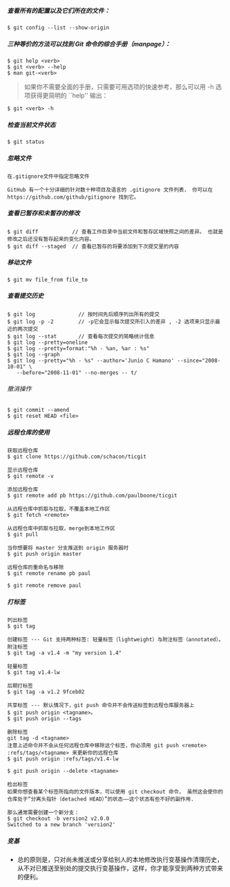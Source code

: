 
##### 查看所有的配置以及它们所在的文件：
~~~
$ git config --list --show-origin
~~~
 

##### 三种等价的方法可以找到 Git 命令的综合手册（manpage）：
~~~
$ git help <verb>
$ git <verb> --help
$ man git-<verb>
~~~
>如果你不需要全面的手册，只需要可用选项的快速参考，那么可以用 -h 选项获得更简明的 ``help'' 输出：
~~~
$ git <verb> -h
~~~


##### 检查当前文件状态
~~~
$ git status
~~~

##### 忽略文件
~~~
在.gitignore文件中指定忽略文件

GitHub 有一个十分详细的针对数十种项目及语言的 .gitignore 文件列表， 你可以在 https://github.com/github/gitignore 找到它。
~~~

##### 查看已暂存和未暂存的修改
~~~
$ git diff           // 查看工作目录中当前文件和暂存区域快照之间的差异。 也就是修改之后还没有暂存起来的变化内容。
$ git diff --staged  // 查看已暂存的将要添加到下次提交里的内容
~~~

##### 移动文件
~~~
$ git mv file_from file_to
~~~

##### 查看提交历史
~~~
$ git log              // 按时间先后顺序列出所有的提交
$ git log -p -2        // -p它会显示每次提交所引入的差异 , -2 选项来只显示最近的两次提交
$ git log --stat       // 查看每次提交的简略统计信息
$ git log --pretty=oneline
$ git log --pretty=format:"%h - %an, %ar : %s"
$ git log --graph
$ git log --pretty="%h - %s" --author='Junio C Hamano' --since="2008-10-01" \
   --before="2008-11-01" --no-merges -- t/
~~~

###### 撤消操作
~~~
$ git commit --amend
$ git reset HEAD <file>
~~~

##### 远程仓库的使用
~~~
获取远程仓库
$ git clone https://github.com/schacon/ticgit

显示远程仓库
$ git remote -v

添加远程仓库
$ git remote add pb https://github.com/paulboone/ticgit

从远程仓库中抓取与拉取，不覆盖本地工作区
$ git fetch <remote>

从远程仓库中抓取与拉取，merge到本地工作区
$ git pull

当你想要将 master 分支推送到 origin 服务器时
$ git push origin master

远程仓库的重命名与移除
$ git remote rename pb paul

$ git remote remove paul
~~~

##### 打标签
~~~
列出标签
$ git tag

创建标签 --- Git 支持两种标签: 轻量标签（lightweight）与附注标签（annotated）。
附注标签
$ git tag -a v1.4 -m "my version 1.4"

轻量标签
$ git tag v1.4-lw

后期打标签
$ git tag -a v1.2 9fceb02

共享标签 --- 默认情况下，git push 命令并不会传送标签到远程仓库服务器上
$ git push origin <tagname>。
$ git push origin --tags

删除标签
git tag -d <tagname>
注意上述命令并不会从任何远程仓库中移除这个标签，你必须用 git push <remote> :refs/tags/<tagname> 来更新你的远程仓库
$ git push origin :refs/tags/v1.4-lw

$ git push origin --delete <tagname>

检出标签
如果你想查看某个标签所指向的文件版本，可以使用 git checkout 命令， 虽然这会使你的仓库处于“分离头指针（detached HEAD）”的状态——这个状态有些不好的副作用.

那么通常需要创建一个新分支：
$ git checkout -b version2 v2.0.0
Switched to a new branch 'version2'
~~~

##### 变基
* 总的原则是，只对尚未推送或分享给别人的本地修改执行变基操作清理历史， 从不对已推送至别处的提交执行变基操作，这样，你才能享受到两种方式带来的便利。
~~~
~~~
